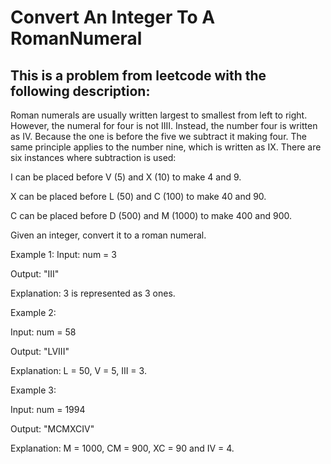 # Convert An Integer To A RomanNumeral
## This is a problem from leetcode with the following description:

Roman numerals are usually written largest to smallest from left to right. However, the numeral for four is not IIII. Instead, the number four is written as IV. Because the one is before the five we subtract it making four. The same principle applies to the number nine, which is written as IX. There are six instances where subtraction is used:

I can be placed before V (5) and X (10) to make 4 and 9.

X can be placed before L (50) and C (100) to make 40 and 90.

C can be placed before D (500) and M (1000) to make 400 and 900.

Given an integer, convert it to a roman numeral.

Example 1:
Input: num = 3

Output: "III"

Explanation: 3 is represented as 3 ones.

Example 2:

Input: num = 58

Output: "LVIII"

Explanation: L = 50, V = 5, III = 3.

Example 3:

Input: num = 1994

Output: "MCMXCIV"

Explanation: M = 1000, CM = 900, XC = 90 and IV = 4.
